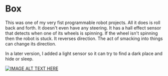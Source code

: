 # Box

This was one of my very fist programmable robot projects.  All it does is roll back and forth.  It doesn't even have any steering.  It has a hall effect sensor that detects when one of its wheels is spinning.  If the wheel isn't spinning then the robot is stuck.  It reverses direction.  The act of smacking into things can change its direction.

In a later version, I added a light sensor so it can try to find a dark place and hide or sleep.

[![IMAGE ALT TEXT HERE](http://img.youtube.com/vi/JhS01TxExUo/0.jpg)](http://www.youtube.com/watch?v=JhS01TxExUo)
